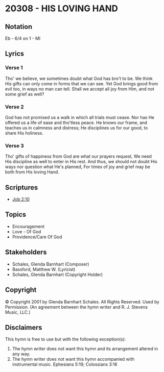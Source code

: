 # 20308 - HIS LOVING HAND

## Notation

Eb - 6/4 on 1 - MI

## Lyrics

### Verse 1

Tho' we believe, we sometimes doubt what God has bro't to be. We think His gifts can only come in forms that we can see. Yet God brings good from evil too, in ways no man can tell. Shall we accept all joy from Him, and not some grief as well?

### Verse 2

God has not promised us a walk in which all trials must cease. Nor has He offered us a life of ease and tho'tless peace. He knows our frame, and teaches us in calmness and distress; He disciplines us for our good, to share His holiness.

### Verse 3

Tho' gifts of happiness from God are what our prayers request, We need His discipline as well to enter in His rest. And thus, we should not doubt His ways nor question what He's planned, For times of joy and grief may be both from His loving Hand.


## Scriptures

- [Job 2:10](https://www.biblegateway.com/passage/?search=Job%202%3A10)

## Topics

- Encouragement
- Love - Of God
- Providence/Care Of God

## Stakeholders

- Schales, Glenda Barnhart (Composer)
- Bassford, Matthew W. (Lyricist)
- Schales, Glenda Barnhart (Copyright Holder)

## Copyright

© Copyright 2001 by Glenda Barnhart Schales. All Rights Reserved. Used by Permission.
(An agreement between the hymn writer and R. J. Stevens Music, LLC.)

## Disclaimers

This hymn is free to use but with the following exception(s):
1. The hymn writer does not want this hymn and its arrangement altered in any way.
2. The hymn writer does not want this hymn accompanied with instrumental music.
Ephesians 5:19; Colossians 3:16

